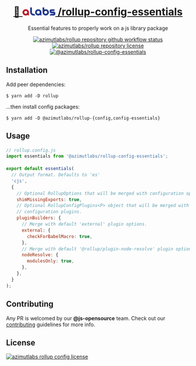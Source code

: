 <h1 align="center">
  <a target="_blank" href="https://alabs.team">
    🍣
    <img
      height="22.5"
      src="https://raw.githubusercontent.com/azimutlabs/logos/master/little_logo.png"
      alt="azimutlabs logo"
    />
    /rollup-config-essentials
  </a>
</h1>

<p align="center">Essential features to properly work on a js library package</p>

<p align="center">
  <a href="https://github.com/azimutlabs/rollup/actions?query=workflow%3A%22Lint+and+Test%22">
    <img
      src="https://github.com/azimutlabs/rollup/workflows/Lint%20and%20Test/badge.svg"
      alt="azimutlabs/rollup repository github workflow status"
    />
  </a>
  <a href="https://github.com/azimutlabs/rollup/blob/master/LICENSE">
    <img
      src="https://img.shields.io/github/license/azimutlabs/rollup?label=License"
      alt="azimutlabs/rollup repository license"
    />
  </a>
  <a href="https://www.npmjs.com/package/@azimutlabs/rollup-config-essentials">
    <img
      src="https://img.shields.io/npm/v/@azimutlabs/rollup-config-essentials?color=blue&logo=npm&label="
      alt="@azimutlabs/rollup-config-essentials"
    />
  </a>
</p>

## Installation
Add peer dependencies:
```shell
$ yarn add -D rollup
```
...then install config packages:
```shell
$ yarn add -D @azimutlabs/rollup-{config,config-essentials}
```

## Usage
```javascript
// rollup.config.js
import essentials from '@azimutlabs/rollup-config-essentials';

export default essentials(
  // Output format. Defaults to 'es'
  'cjs',
  {
    // Optional RollupOptions that will be merged with configuration options.
    shimMissingExports: true,
    // Optional RollupConfigPlugins<P> object that will be merged with
    // configuration plugins.
    pluginBuilders: {
      // Merge with default 'external' plugin options.
      external: {
        checkForBabelMacro: true,
      },
      // Merge with default '@rollup/plugin-node-resolve' plugin options.
      nodeResolve: {
        modulesOnly: true,
      },
    },
  }
);
```

## Contributing
Any PR is welcomed by our **@js-opensource** team.
Check out our [contributing](../../CONTRIBUTING.md) guidelines for more info.

## License
[![azimutlabs rollup config license](https://img.shields.io/github/license/azimutlabs/rollup?label=as%20always&color=informational)](../../LICENSE)
